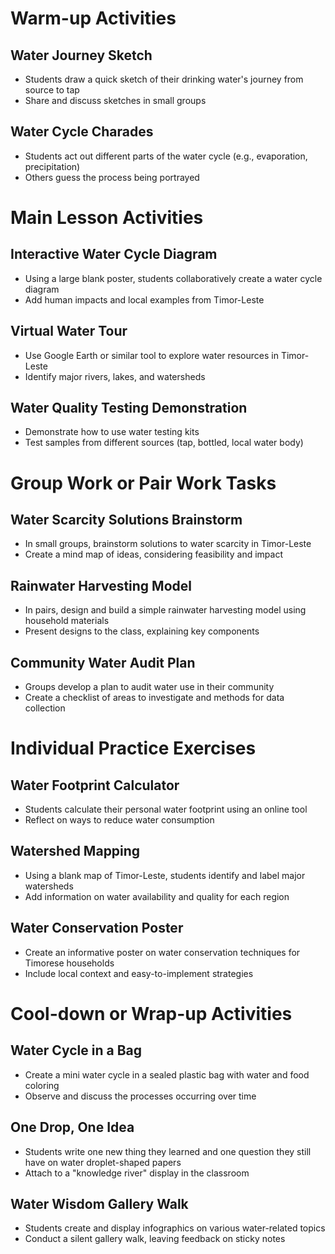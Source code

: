 # Warm-up Activities

## Water Journey Sketch
- Students draw a quick sketch of their drinking water's journey from source to tap
- Share and discuss sketches in small groups

## Water Cycle Charades
- Students act out different parts of the water cycle (e.g., evaporation, precipitation)
- Others guess the process being portrayed

# Main Lesson Activities

## Interactive Water Cycle Diagram
- Using a large blank poster, students collaboratively create a water cycle diagram
- Add human impacts and local examples from Timor-Leste

## Virtual Water Tour
- Use Google Earth or similar tool to explore water resources in Timor-Leste
- Identify major rivers, lakes, and watersheds

## Water Quality Testing Demonstration
- Demonstrate how to use water testing kits
- Test samples from different sources (tap, bottled, local water body)

# Group Work or Pair Work Tasks

## Water Scarcity Solutions Brainstorm
- In small groups, brainstorm solutions to water scarcity in Timor-Leste
- Create a mind map of ideas, considering feasibility and impact

## Rainwater Harvesting Model
- In pairs, design and build a simple rainwater harvesting model using household materials
- Present designs to the class, explaining key components

## Community Water Audit Plan
- Groups develop a plan to audit water use in their community
- Create a checklist of areas to investigate and methods for data collection

# Individual Practice Exercises

## Water Footprint Calculator
- Students calculate their personal water footprint using an online tool
- Reflect on ways to reduce water consumption

## Watershed Mapping
- Using a blank map of Timor-Leste, students identify and label major watersheds
- Add information on water availability and quality for each region

## Water Conservation Poster
- Create an informative poster on water conservation techniques for Timorese households
- Include local context and easy-to-implement strategies

# Cool-down or Wrap-up Activities

## Water Cycle in a Bag
- Create a mini water cycle in a sealed plastic bag with water and food coloring
- Observe and discuss the processes occurring over time

## One Drop, One Idea
- Students write one new thing they learned and one question they still have on water droplet-shaped papers
- Attach to a "knowledge river" display in the classroom

## Water Wisdom Gallery Walk
- Students create and display infographics on various water-related topics
- Conduct a silent gallery walk, leaving feedback on sticky notes